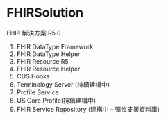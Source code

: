 # FHIRSolution
FHIR 解決方案 R5.0
1. FHIR DataType Framework
2. FHIR DataType Helper
3. FHIR Resource R5
4. FHIR Resource Helper
5. CDS Hooks
6. Terminology Server (持續建構中)
7. Profile Service
8. US Core Profile(持續建構中)
9. FHIR Service Repository (建構中 - 彈性支援資料庫)

